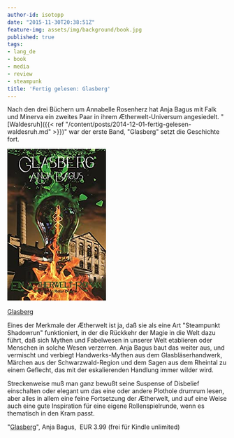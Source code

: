 ```yaml
---
author-id: isotopp
date: "2015-11-30T20:38:51Z"
feature-img: assets/img/background/book.jpg
published: true
tags:
- lang_de
- book
- media
- review
- steampunk
title: 'Fertig gelesen: Glasberg'
---
```

Nach den drei Büchern um Annabelle Rosenherz hat Anja Bagus mit Falk und Minerva ein zweites Paar in ihrem Ætherwelt-Universum angesiedelt. "[Waldesruh]({{< ref "/content/posts/2014-12-01-fertig-gelesen-waldesruh.md" >}})" war der erste Band, "Glasberg" setzt die Geschichte fort.

[![](/uploads/2015/11/glasberg.jpg)](https://www.amazon.de/dp/B00X3LK2JW)

[Glasberg](https://www.amazon.de/dp/B00X3LK2JW)

Eines der Merkmale der Ætherwelt ist ja, daß sie als eine Art "Steampunkt Shadowrun" funktioniert, in der die Rückkehr der Magie in die Welt dazu führt, daß sich Mythen und Fabelwesen in unserer Welt etablieren oder Menschen in solche Wesen verzerren. Anja Bagus baut das weiter aus, und vermischt und verbiegt Handwerks-Mythen aus dem Glasbläserhandwerk, Märchen aus der Schwarzwald-Region und dem Sagen aus dem Rheintal zu einem Geflecht, das mit der eskalierenden Handlung immer wilder wird.

Streckenweise muß man ganz bewußt seine Suspense of Disbelief einschalten oder elegant um das eine oder andere Plothole drumrum lesen, aber alles in allem eine feine Fortsetzung der Ætherwelt, und auf eine Weise auch eine gute Inspiration für eine eigene Rollenspielrunde, wenn es thematisch in den Kram passt.

"[Glasberg](https://www.amazon.de/dp/B00X3LK2JW)", Anja Bagus,  EUR 3.99 (frei für Kindle unlimited)
